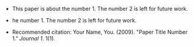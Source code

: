 * This paper is about the number 1. The number 2 is left for future work.

* he number 1. The number 2 is left for future work.

* Recommended citation: Your Name, You. (2009). "Paper Title Number 1." <i>Journal 1</i>. 1(1).
